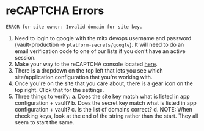 # reCAPTCHA Errors

```
ERROR for site owner: Invalid domain for site key.
```

1. Need to login to google with the mitx devops username and password (vault-production -> `platform-secrets/google`). It will need to do an email verification code to one of our lists if you don't have an active session.
2. Make your way to the reCAPTCHA console located [here](https://www.google.com/u/1/recaptcha/admin).
3. There is a dropdown on the top left that lets you see which site/application configuration that you're working with.
4. Once you're on the site that you care about, there is a gear icon on the top right. Click that for the settings.
5. Three things to verify:
  a. Does the site key match what is listed in app configuration + vault?
  b. Does the secret key match what is listed in app configuration + vault?
  c. Is the list of domains correct?
  d. NOTE: When checking keys, look at the end of the string rather than the start. They all seem to start the same.
